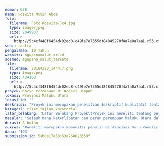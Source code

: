 ```yaml
---
nomor: 678
nama: Roswita Mubin Aboe
foto:
  filename: Foto Roswita-3x4.jpg
  type: image/jpeg
  size: 2049937
  url: >-
    http://5c4cf848f6454dc02ec8-c49fe7e7355d384845270f4a7a0a7aa1.r53.cf2.rackcdn.com/1e3877b4-e8ae-445a-8cbd-6ed12e68357d/Foto%20Roswita-3x4.jpg
seni: sastra
pengalaman: 10 Tahun
website: agupenamalut.or.id
sosmed: agupena_malut_ternate
file:
  filename: 20180320_144417.png
  type: image/png
  size: 434168
  url: >-
    http://5c4cf848f6454dc02ec8-c49fe7e7355d384845270f4a7a0a7aa1.r53.cf2.rackcdn.com/8e5db32c-b47c-43b2-9480-1662f353a6c3/20180320_144417.png
proyek: Karya Perempuan di Negeri Rempah
lokasi: Provinsi Maluku Utara
lokasi_id: ''
deskripsi: "Proyek ini merupakan penelitian deskriptif kualitatif tentang keterlibatan perempuan Maluku Utara dalam menghasilkan kerajinan tangan (dari kearifan lokal). Proyek ini akan menggali informasi, mengumpulkan pengetahuan dan mendokumentasikan karya kerajinan tangan kaum perempuan, dari mana asal usul karya, bagaimana menghasilkannya, apa yang telah dilakukan secara turun  temurun, dan untuk keperluan apa saja hasil karya itu digunakan. \t\t\t\r\nPenelitian ini menitikberatkan pada peran perempuan di beberapa daerah di Maluku dengan menggunakan teknik pengumpulan data  berupa survey langsung, observasi, wawancara melalui angket dan dokumentasi. Hasil penelitian akan dipublikasikan dan diperkenalkan kepada masyarakat luas dalam upaya menjaga kelestarian budaya dan kearifan lokal masyarakat Maluku Utara melalui peran perempuan   \t\t\r\n"
kategori: riset_kajian_kuratorial
latar_belakang: "Latar Belakang Proyek\tProyek ini meneliti tentang peran kaum Perempuan di Maluku Utara dan hasil karya mereka. Mengumpulkan pengetahuan tentang asal-usul kerajinan tangan  perempuan Maluku Utara yang sekarang ini sudah mulai luput dari upaya pelestariannya. Hasil kerajinan yang akan ditelusuri  antara lain: tikar (terbuat dari daun pandan dan daun sagu), susiru (ayakan), porocosigi (wadah penyimpan beras), Saloi (mirip ransel), Tolu (topi pelindung). Kerajinan seperti keranjang saloi pernah berjaya di jamannya karena digunakan sebagian besar oleh kaum perempuan dalam membantu pekerjaan mengangkut hasil bertani. Namun seiring perkembangan jaman, sebagian besar hasil karya kaum hawa ini tidak di kenal lagi. Untuk itulah proyek penelitian ini  mengangkat judul karya perempuan di Maluku Utara untuk mengidentifikasi hasil karya mereka, upaya pemanfaatan  serta pelestariannya sehingga dapat diperkenalkan  melalui dokumentasi dan publikasi hasil karya yang tersebar di beberapa daerah di Provinsi Maluku Utara \r\n\r\n"
masalah: "Sejauh mana keterlibatan dan peran perempuan Maluku Utara dalam dalam menghasilkan  kerajinan tangan (hasil kearifan lokal), serta bagaimana upaya memanfaatkan serta  mempertahankannya di era teknologi masa kini  \r\n\r\n"
durasi: 8 bulan
sukses: "Peneliti merupakan komunitas penulis di Asosiasi Guru Penulis Indonesia Maluku Utara yang memiliki kemampuan meneliti dan komitmen yang kuat untuk mencapai target. Indikator pencapaian proyek penelitian ini adalah publikasi  karya perempuan Maluku Utara agar bisa dikenal secara global. \t\t\r\nSelain itu, pemahaman kondisi geografis, serta pendekatan sosial budaya dan bahasa terhadap komunitas perempuan di masyarakat yang diteliti memberi kontribusi terhadap suksesnya proyek ini. \r\n\r\n"
dana: '193'
submission_id: 5ab0a17e53f63e768023359f
---
```

